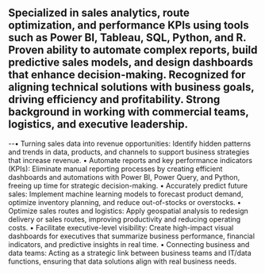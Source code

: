 ## Specialized in sales analytics, route optimization, and performance KPIs using tools such as Power BI, Tableau, SQL, Python, and R. Proven ability to automate complex reports, build predictive sales models, and design dashboards that enhance decision-making. Recognized for aligning technical solutions with business goals, driving efficiency and profitability. Strong background in working with commercial teams, logistics, and executive leadership.

--•	Turning sales data into revenue opportunities: Identify hidden patterns and trends in data, products, and channels to support business strategies that increase revenue.
•	Automate reports and key performance indicators (KPIs): Eliminate manual reporting processes by creating efficient dashboards and automations with Power BI, Power Query, and Python, freeing up time for strategic decision-making.
•	Accurately predict future sales: Implement machine learning models to forecast product demand, optimize inventory planning, and reduce out-of-stocks or overstocks.
•	Optimize sales routes and logistics: Apply geospatial analysis to redesign delivery or sales routes, improving productivity and reducing operating costs.
•	Facilitate executive-level visibility: Create high-impact visual dashboards for executives that summarize business performance, financial indicators, and predictive insights in real time.
•	Connecting business and data teams: Acting as a strategic link between business teams and IT/data functions, ensuring that data solutions align with real business needs.
